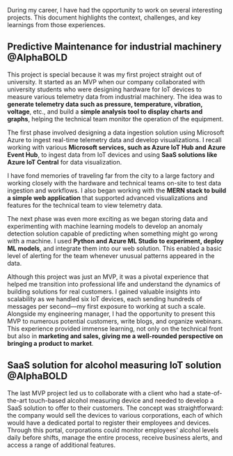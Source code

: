 During my career, I have had the opportunity to work on several interesting projects. This document highlights the context, challenges, and key learnings from those experiences.

## Predictive Maintenance for industrial machinery @AlphaBOLD
This project is special because it was my first project straight out of university. It started as an MVP when our company collaborated with university students who were designing hardware for IoT devices to measure various telemetry data from industrial machinery. The idea was to **generate telemetry data such as pressure, temperature, vibration, voltage**, etc., and build a **simple analysis tool to display charts and graphs**, helping the technical team monitor the operation of the equipment.

The first phase involved designing a data ingestion solution using Microsoft Azure to ingest real-time telemetry data and develop visualizations. I recall working with various **Microsoft services, such as Azure IoT Hub and Azure Event Hub**, to ingest data from IoT devices and using **SaaS solutions like Azure IoT Central** for data visualization. 

I have fond memories of traveling far from the city to a large factory and working closely with the hardware and technical teams on-site to test data ingestion and workflows. I also began working with the **MERN stack to build a simple web application** that supported advanced visualizations and features for the technical team to view telemetry data.

The next phase was even more exciting as we began storing data and experimenting with machine learning models to develop an anomaly detection solution capable of predicting when something might go wrong with a machine. I used **Python and Azure ML Studio to experiment, deploy ML models**, and integrate them into our web solution. This enabled a basic level of alerting for the team whenever unusual patterns appeared in the data.

Although this project was just an MVP, it was a pivotal experience that helped me transition into professional life and understand the dynamics of building solutions for real customers. I gained valuable insights into scalability as we handled six IoT devices, each sending hundreds of messages per second—my first exposure to working at such a scale. Alongside my engineering manager, I had the opportunity to present this MVP to numerous potential customers, write blogs, and organize webinars. This experience provided immense learning, not only on the technical front but also in **marketing and sales, giving me a well-rounded perspective on bringing a product to market**.

## SaaS solution for alcohol measuring IoT solution @AlphaBOLD
The last MVP project led us to collaborate with a client who had a state-of-the-art touch-based alcohol measuring device and needed to develop a SaaS solution to offer to their customers. The concept was straightforward: the company would sell the devices to various corporations, each of which would have a dedicated portal to register their employees and devices. Through this portal, corporations could monitor employees' alcohol levels daily before shifts, manage the entire process, receive business alerts, and access a range of additional features.
